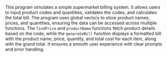 This program simulates a simple supermarket billing system. It allows users to input product codes and quantities, validates the codes, and calculates the total bill. The program uses global vectors to store product names, prices, and quantities, ensuring the data can be accessed across multiple functions. The `findPrice` and `productName` functions fetch product details based on the code, while the `generateBill` function displays a formatted bill with the product name, price, quantity, and total cost for each item, along with the grand total. It ensures a smooth user experience with clear prompts and error handling.
